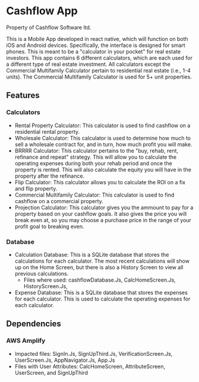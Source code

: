 # Cashflow App

Property of Cashflow Software ltd.

This is a Mobile App developed in react native, which will function on both iOS and Android devices. Specifically, the interface is designed for smart phones. This is meant to be a "calculator in your pocket" for real estate investors. This app contains 6 different calculators, which are each used for a different type of real estate investment. All calculators except the Commercial Multifamily Calculator pertain to residential real estate (i.e., 1-4 units). The Commercial Multifamily Calculator is used for 5+ unit properties.

## Features

### Calculators

- Rental Property Calculator: This calculator is used to find cashflow on a residential rental property.
- Wholesale Calculator: This calculator is used to determine how much to sell a wholesale contract for, and in turn, how much profit you will make.
- BRRRR Calculator: This calculator pertains to the "buy, rehab, rent, refinance and repeat" strategy. This will allow you to calculate the operating expenses during both your rehab period and once the property is rented. This will also calculate the equity you will have in the property after the refinance.
- Flip Calculator: This calculator allows you to calculate the ROI on a fix and flip property.
- Commercial Multifamily Calculator: This calculator is used to find cashflow on a commercial property.
- Projection Calculator: This calculator gives you the ammount to pay for a property based on your cashflow goals. It also gives the price you will break even at, so you may choose a purchase price in the range of your profit goal to breaking even.

### Database

- Calculation Database: This is a SQLite database that stores the calculations for each calculator. The most recent calculations will show up on the Home Screen, but there is also a History Screen to view all previous calculations.
  - Files where used: cashflowDatabase.Js, CalcHomeScreen.Js, HistoryScreen.Js,
- Expense Database: This is a SQLite database that stores the expenses for each calculator. This is used to calculate the operating expenses for each calculator.

## Dependencies

### AWS Amplify

- Impacted files: SignIn.Js, SignUpThird.Js, VerificationScreen.Js, UserScreen.Js, AppNavigator.Js, App.Js
- Files with User Attributes: CalcHomeScreen, AttributeScreen, UserScreen, and SignUpThird
